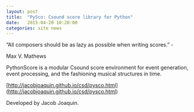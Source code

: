 ```yaml
---
layout: post
title:  "PySco: Csound score library for Python"
date:   2015-04-20 10:20:00
categories: site news
---
```


“All composers should be as lazy as possible when writing scores.” -

Max V. Mathews

PythonScore is a modular Csound score environment for event
generation, event processing, and the fashioning musical structures in time.

[http://jacobjoaquin.github.io/csd/pysco.html] (http://jacobjoaquin.github.io/csd/pysco.html)

Developed by Jacob Joaquin.
